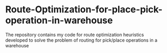 # Route-Optimization-for-place-pick-operation-in-warehouse
The repository contains my code for route optimization heuristics developed to solve the problem of routing for pick/place operations in a warehouse
